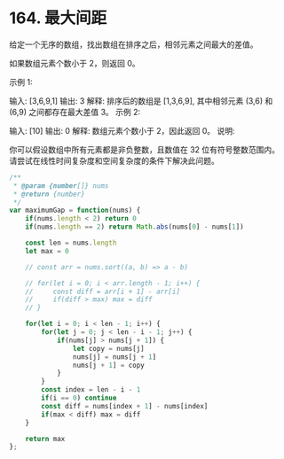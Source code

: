 # 164. 最大间距

给定一个无序的数组，找出数组在排序之后，相邻元素之间最大的差值。

如果数组元素个数小于 2，则返回 0。

示例 1:

输入: [3,6,9,1]
输出: 3
解释: 排序后的数组是 [1,3,6,9], 其中相邻元素 (3,6) 和 (6,9) 之间都存在最大差值 3。
示例 2:

输入: [10]
输出: 0
解释: 数组元素个数小于 2，因此返回 0。
说明:

你可以假设数组中所有元素都是非负整数，且数值在 32 位有符号整数范围内。
请尝试在线性时间复杂度和空间复杂度的条件下解决此问题。

```js
/**
 * @param {number[]} nums
 * @return {number}
 */
var maximumGap = function(nums) {
    if(nums.length < 2) return 0
    if(nums.length == 2) return Math.abs(nums[0] - nums[1])

    const len = nums.length
    let max = 0

    // const arr = nums.sort((a, b) => a - b)

    // for(let i = 0; i < arr.length - 1; i++) {
    //     const diff = arr[i + 1] - arr[i]
    //     if(diff > max) max = diff
    // }

    for(let i = 0; i < len - 1; i++) {
        for(let j = 0; j < len - i - 1; j++) {
            if(nums[j] > nums[j + 1]) {
                let copy = nums[j]
                nums[j] = nums[j + 1]
                nums[j + 1] = copy
            }
        }
        const index = len - i - 1
        if(i == 0) continue
        const diff = nums[index + 1] - nums[index]
        if(max < diff) max = diff
    }

    return max
};
```